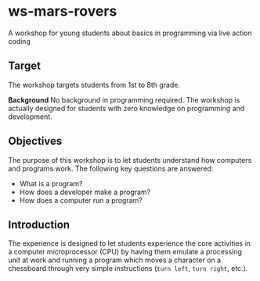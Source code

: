 # ws-mars-rovers
A workshop for young students about basics in programming via live action coding

## Target
The workshop targets students from 1st to 8th grade.

**Background**
No background in programming required. The workshop is actually designed for students with zero knowledge on programming and development.

## Objectives
The purpose of this workshop is to let students understand how computers and programs work. The following key questions are answered:

- What is a program?
- How does a developer make a program?
- How does a computer run a program?

## Introduction
The experience is designed to let students experience the core activities in a computer microprocessor (CPU) by having them emulate a processing unit at work and running a program which moves a character on a chessboard through very simple instructions (`turn left`, `turn right`, etc.).
